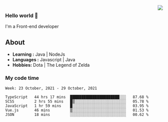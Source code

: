 <img align='right' src="https://github-readme-stats.vercel.app/api?username=jumodada&show_icons=true&theme=vue">

### Hello world 👋

I'm a Front-end developer 
    
## About
-  **Learning :** Java | NodeJs
-  **Languages :** Javascript | Java
-  **Hobbies:** Dota | The Legend of Zelda

### My code time

<!--START_SECTION:waka-->
```text
Week: 23 October, 2021 - 29 October, 2021

TypeScript   44 hrs 17 mins  ██████████████████████░░░   87.68 % 
SCSS         2 hrs 55 mins   █▒░░░░░░░░░░░░░░░░░░░░░░░   05.78 % 
JavaScript   1 hr 59 mins    █░░░░░░░░░░░░░░░░░░░░░░░░   03.95 % 
Vue.js       46 mins         ▒░░░░░░░░░░░░░░░░░░░░░░░░   01.53 % 
JSON         18 mins         ░░░░░░░░░░░░░░░░░░░░░░░░░   00.62 % 
```
<!--END_SECTION:waka-->
